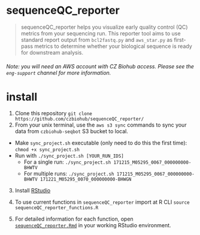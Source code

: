 # sequenceQC_reporter
> sequenceQC_reporter helps you visualize early quality control (QC) metrics from your sequencing run.
This reporter tool aims to use standard report output from `bcl2fastq.py` and `aws_star.py` as first-pass metrics to determine whether your biological sequence is ready for downstream analysis.

###### Note: you will need an AWS account with CZ Biohub access. Please see the `eng-support` channel for more information.
# install
1. Clone this repository `git clone https://github.com/czbiohub/sequenceQC_reporter/`
2. From your unix terminal, use the `aws s3 sync` commands to sync your data from `czbiohub-seqbot` S3 bucket to local.
* Make `sync_project.sh` executable (only need to do this the first time): `chmod +x sync_project.sh`
* Run with `./sync_project.sh [YOUR_RUN_IDS]`
  * For a single run: `./sync_project.sh 171215_M05295_0067_000000000-BHWTV`
  * For multiple runs: `./sync_project.sh 171215_M05295_0067_000000000-BHWTV 171221_M05295_0070_000000000-BHWGN`
3. Install [RStudio](https://www.rstudio.com/)
  
4. To use current functions in `sequenceQC_reporter` import at R CLI `source sequenceQC_reporter_functions.R`

5. For detailed information for each function, open [`sequenceQC_reporter.Rmd`](https://github.com/czbiohub/sequenceQC_reporter/blob/master/sequenceQC_reporter.Rmd) in your working RStudio environment.
